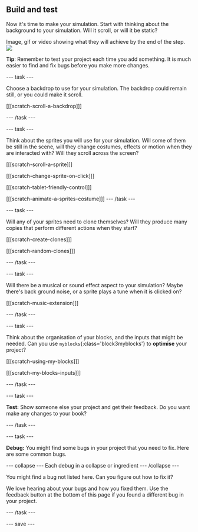 ## Build and test

Now it's time to make your simulation. Start with thinking about the background to your simulation. Will it scroll, or will it be static?

Image, gif or video showing what they will achieve by the end of the step. ![](images/image.png)

**Tip**: Remember to test your project each time you add something. It is much easier to find and fix bugs before you make more changes.

--- task ---

Choose a backdrop to use for your simulation. The backdrop could remain still, or you could make it scroll.

[[[scratch-scroll-a-backdrop]]]

--- /task ---

--- task ---

Think about the sprites you will use for your simulation. Will some of them be still in the scene, will they change costumes, effects or motion when they are interacted with? Will they scroll across the screen?

[[[scratch-scroll-a-sprite]]]

[[[scratch-change-sprite-on-click]]]

[[[scratch-tablet-friendly-control]]]

[[[scratch-animate-a-sprites-costume]]]
--- /task ---

--- task ---

Will any of your sprites need to clone themselves? Will they produce many copies that perform different actions when they start?

[[[scratch-create-clones]]]

[[[scratch-random-clones]]]

--- /task ---

--- task ---

Will there be a musical or sound effect aspect to your simulation? Maybe there's back ground noise, or a sprite plays a tune when it is clicked on?

[[[scratch-music-extension]]]


--- /task ---

--- task ---

Think about the organisation of your blocks, and the inputs that might be needed. Can you use `myblocks`{:class='block3myblocks'} to **optimise** your project?

[[[scratch-using-my-blocks]]]

[[[scratch-my-blocks-inputs]]]

--- /task ---

--- task ---

**Test:** Show someone else your project and get their feedback. Do you want make any changes to your book? 

--- /task ---
 
--- task ---

**Debug:** You might find some bugs in your project that you need to fix. Here are some common bugs.

--- collapse ---
Each debug in a collapse or ingredient
--- /collapse ---

You might find a bug not listed here. Can you figure out how to fix it?

We love hearing about your bugs and how you fixed them. Use the feedback button at the bottom of this page if you found a different bug in your project.

--- /task ---


--- save ---
